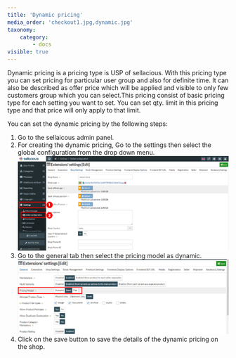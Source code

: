 ```yaml
---
title: 'Dynamic pricing'
media_order: 'checkout1.jpg,dynamic.jpg'
taxonomy:
    category:
        - docs
visible: true
---
```


Dynamic pricing is a pricing type is USP of sellacious. With this pricing type you can set pricing for particular user group and also for definite time. It can also be described as offer price which will be applied and visible to only few customers group which you can select.This pricing consist of basic pricing type for each setting you want to set. You can set qty. limit in this pricing type and that price will only apply to that limit. 

You can set the dynamic pricing by the following steps:
1. Go to the sellaicous admin panel.
2. For creating the dynamic pricing, Go to the settings then select the global configuration from the drop down menu.
![](checkout1.jpg)
3. Go to the general tab then select the pricing model as dynamic.
![](dynamic.jpg)
4. Click on the save button to save the details of the dynamic pricing on the shop.